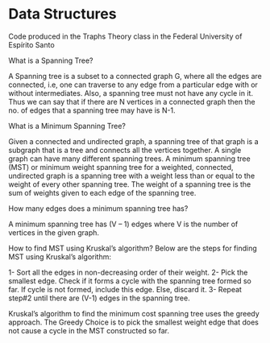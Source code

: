 # Data Structures
Code produced in the Traphs Theory class in the Federal University of Espírito Santo

What is a Spanning Tree?

A Spanning tree is a subset to a connected graph G, where all the edges are connected, i.e, one can traverse to any edge from a particular edge with or without intermediates. Also, a spanning tree must not have any cycle in it. Thus we can say that if there are N vertices in a connected graph then the no. of edges that a spanning tree may have is N-1.

What is a Minimum Spanning Tree? 

Given a connected and undirected graph, a spanning tree of that graph is a subgraph that is a tree and connects all the vertices together. A single graph can have many different spanning trees. A minimum spanning tree (MST) or minimum weight spanning tree for a weighted, connected, undirected graph is a spanning tree with a weight less than or equal to the weight of every other spanning tree. The weight of a spanning tree is the sum of weights given to each edge of the spanning tree.

How many edges does a minimum spanning tree has? 

A minimum spanning tree has (V – 1) edges where V is the number of vertices in the given graph. 

How to find MST using Kruskal’s algorithm?
Below are the steps for finding MST using Kruskal’s algorithm:

1- Sort all the edges in non-decreasing order of their weight.
2- Pick the smallest edge. Check if it forms a cycle with the spanning tree formed so far. If cycle is not formed, include this edge. Else, discard it.
3- Repeat step#2 until there are (V-1) edges in the spanning tree.

Kruskal’s algorithm to find the minimum cost spanning tree uses the greedy approach. The Greedy Choice is to pick the smallest weight edge that does not cause a cycle in the MST constructed so far. 